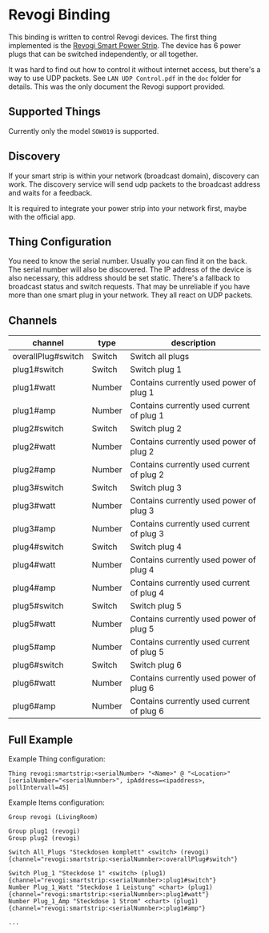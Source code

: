 # Revogi Binding

This binding is written to control Revogi devices. The first thing implemented is the [Revogi Smart Power Strip](https://www.revogi.com/smart-power/smart-power-strip-eu/#section6). The device has 6 power plugs that can be switched independently, or all together.

It was hard to find out how to control it without internet access, but there's a way to use UDP packets. See `LAN UDP Control.pdf` in the `doc` folder for details. This was the only document the Revogi support provided. 

## Supported Things

Currently only the model `SOW019` is supported.

## Discovery

If your smart strip is within your network (broadcast domain), discovery can work. The discovery service will send udp packets to the broadcast address and waits for a feedback.

It is required to integrate your power strip into your network first, maybe with the official app.

## Thing Configuration

You need to know the serial number. Usually you can find it on the back. The serial number will also be discovered. The IP address of the device is also necessary, this address should be set static. There's a fallback to broadcast status and switch requests. That may be unreliable if you have more than one smart plug in your network. They all react on UDP packets.

## Channels

| channel            | type   | description                               |
|--------------------|--------|-------------------------------------------|
| overallPlug#switch | Switch | Switch all plugs                          |
| plug1#switch       | Switch | Switch plug 1                             |
| plug1#watt         | Number | Contains currently used power of plug 1   |
| plug1#amp          | Number | Contains currently used current of plug 1 |
| plug2#switch       | Switch | Switch plug 2                             |
| plug2#watt         | Number | Contains currently used power of plug 2   |
| plug2#amp          | Number | Contains currently used current of plug 2 |
| plug3#switch       | Switch | Switch plug 3                             |
| plug3#watt         | Number | Contains currently used power of plug 3   |
| plug3#amp          | Number | Contains currently used current of plug 3 |
| plug4#switch       | Switch | Switch plug 4                             |
| plug4#watt         | Number | Contains currently used power of plug 4   |
| plug4#amp          | Number | Contains currently used current of plug 4 |
| plug5#switch       | Switch | Switch plug 5                             |
| plug5#watt         | Number | Contains currently used power of plug 5   |
| plug5#amp          | Number | Contains currently used current of plug 5 |
| plug6#switch       | Switch | Switch plug 6                             |
| plug6#watt         | Number | Contains currently used power of plug 6   |
| plug6#amp          | Number | Contains currently used current of plug 6 |

## Full Example

Example Thing configuration:

```
Thing revogi:smartstrip:<serialNumber> "<Name>" @ "<Location>" [serialNumber="<serialNumnber>", ipAddress=<ipaddress>, pollIntervall=45]
```

Example Items configuration:

```
Group revogi (LivingRoom)

Group plug1 (revogi)
Group plug2 (revogi)

Switch All_Plugs "Steckdosen komplett" <switch> (revogi) {channel="revogi:smartstrip:<serialNumnber>:overallPlug#switch"}

Switch Plug_1 "Steckdose 1" <switch> (plug1) {channel="revogi:smartstrip:<serialNumnber>:plug1#switch"}
Number Plug_1_Watt "Steckdose 1 Leistung" <chart> (plug1) {channel="revogi:smartstrip:<serialNumnber>:plug1#watt"}
Number Plug_1_Amp "Steckdose 1 Strom" <chart> (plug1) {channel="revogi:smartstrip:<serialNumnber>:plug1#amp"}

...
```
